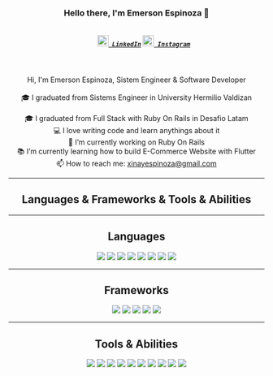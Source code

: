 <h3 align="center">Hello there, I'm Emerson Espinoza 👋</h3>
<h5 align="center">
  <code>
    <a href="https://www.linkedin.com/in/emerson-espinoza-b06131189/" title="LinkedIn"><img width="22" src="https://github.com/zumrudu-anka/zumrudu-anka/blob/master/images/linkedin.svg"> LinkedIn</a></code>
  <code><a href="https://www.instagram.com/emersonxinay/" title="Instagram Profile"><img width="22" src="https://github.com/zumrudu-anka/zumrudu-anka/blob/master/images/instagram.svg"> Instagram</a></code>
</h5>
<br>
<p align="center">
  Hi, I'm Emerson Espinoza, Sistem Engineer & Software Developer 
  <br>
  <br>
  🎓 I graduated from Sistems Engineer in University Hermilio Valdizan
  <br>
   <br>
  🎓 I graduated from Full Stack with Ruby On Rails in Desafio Latam
  <br>
  💻 I love writing code and learn anythings about it
  <br>
  🔬 I’m currently working on Ruby On Rails
  <br>
  📚 I’m currently learning how to build E-Commerce Website with Flutter
  <br>
  📫 How to reach me: <a href="mailto: xinayespinoza@gmail.com">xinayespinoza@gmail.com</a>
</p>

<hr>

<h2 align="center">Languages & Frameworks & Tools & Abilities</h2>

<hr>
<h2 align="center"> Languages </h2>
<p align="center">
  <img src="https://img.icons8.com/ios-filled/32/fa314a/ruby-programming-language.png"/>
  <img src="https://img.icons8.com/color/32/python.png"/>
  <img src="https://img.icons8.com/fluency/32/node-js.png"/>
  <img src="https://img.icons8.com/color/32/javascript.png"/>
  <img src="https://img.icons8.com/officel/32/fa314a/php-logo.png"/>
  
  <img src="https://img.icons8.com/color/32/000000/dart.png"/>
  <img src="https://img.icons8.com/color/32/fa314a/postgreesql.png"/>
  <img src="https://img.icons8.com/color/32/fa314a/mysql-logo.png"/>
</p>
<hr>
<h2 align="center"> Frameworks </h2>
<p align="center">
  <img src="https://img.icons8.com/windows/32/fa314a/ruby-on-rails.png"/>
  <img src="https://img.icons8.com/ios-filled/32/fa314a/laravel.png"/>
  <img src="https://img.icons8.com/officel/32/react.png"/>
  <img src="https://img.icons8.com/color/32/vue-js.png"/>
  <img src="https://img.icons8.com/color/32/000000/flutter.png"/>
  
</p>
<hr>
<h2 align="center">Tools & Abilities</h2>

<p align="center">


  <img src="https://img.icons8.com/external-tal-revivo-color-tal-revivo/32/fa314a/external-docker-a-set-of-coupled-software-as-a-service-logo-color-tal-revivo.png"/>
  <img src="https://img.icons8.com/color/32/fa314a/css3.png"/>
  <img src="https://img.icons8.com/color/32/fa314a/html-5--v1.png"/>
  <img src="https://img.icons8.com/color/32/fa314a/git.png"/>
  <img src="https://img.icons8.com/windows/32/000000/github.png"/>
  <img src="https://img.icons8.com/color/32/000000/bootstrap.png"/>
  <img src="https://img.icons8.com/color/32/000000/heroku.png"/>
  <img src="https://img.icons8.com/external-tal-revivo-color-tal-revivo/32/external-postman-is-the-only-complete-api-development-environment-logo-color-tal-revivo.png"/>
  <img src="https://img.icons8.com/color/32/jira.png"/>
  <img src="https://img.icons8.com/ios-glyphs/32/mac-client.png"/>
</p>

